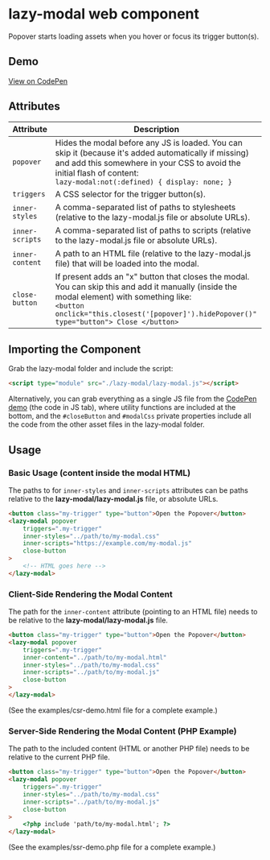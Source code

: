# lazy-modal web component

Popover starts loading assets when you hover or focus its trigger button(s).

## Demo
[View on CodePen](https://codepen.io/nonsalant/pen/MYwjvoo)

## Attributes
| Attribute        | Description |
|------------------|-------------|
| `popover`        | Hides the modal before any JS is loaded. You can skip it (because it's added automatically if missing) and add this somewhere in your CSS to avoid the initial flash of content: <br> `lazy-modal:not(:defined) { display: none; }` |
| `triggers`       | A CSS selector for the trigger button(s). |
| `inner-styles`   | A comma-separated list of paths to stylesheets (relative to the lazy-modal.js file or absolute URLs). |
| `inner-scripts`  | A comma-separated list of paths to scripts (relative to the lazy-modal.js file or absolute URLs). |
| `inner-content`  | A path to an HTML file (relative to the lazy-modal.js file) that will be loaded into the modal. |
| `close-button`   | If present adds an "x" button that closes the modal. You can skip this and add it manually (inside the modal element) with something like: <br> `<button onclick="this.closest('[popover]').hidePopover()" type="button"> Close </button>` |

## Importing the Component

Grab the lazy-modal folder and include the script:
```html
<script type="module" src="./lazy-modal/lazy-modal.js"></script>
```

Alternatively, you can grab everything as a single JS file from the [CodePen demo](https://codepen.io/nonsalant/pen/MYwjvoo) (the code in JS tab), where utility functions are included at the bottom, and the `#closeButton` and `#modalCss` private properties include all the code from the other asset files in the lazy-modal folder.

## Usage

### Basic Usage (content inside the modal HTML)
The paths to for `inner-styles` and `inner-scripts` attributes can be paths relative to the **lazy-modal/lazy-modal.js** file, or absolute URLs.
```html
<button class="my-trigger" type="button">Open the Popover</button>
<lazy-modal popover
    triggers=".my-trigger"
    inner-styles="../path/to/my-modal.css"
    inner-scripts="https://example.com/my-modal.js"
    close-button
>
    <!-- HTML goes here -->
</lazy-modal>
```

### Client-Side Rendering the Modal Content
The path for the `inner-content` attribute (pointing to an HTML file) needs to be relative to the **lazy-modal/lazy-modal.js** file.
```html
<button class="my-trigger" type="button">Open the Popover</button>
<lazy-modal popover
    triggers=".my-trigger"
    inner-content="../path/to/my-modal.html"
    inner-styles="../path/to/my-modal.css"
    inner-scripts="../path/to/my-modal.js"
    close-button
>
</lazy-modal>
```
(See the examples/csr-demo.html file for a complete example.)

### Server-Side Rendering the Modal Content (PHP Example)
The path to the included content (HTML or another PHP file) needs to be relative to the current PHP file.
```html
<button class="my-trigger" type="button">Open the Popover</button>
<lazy-modal popover
    triggers=".my-trigger"
    inner-styles="../path/to/my-modal.css"
    inner-scripts="../path/to/my-modal.js"
    close-button
>
    <?php include 'path/to/my-modal.html'; ?>
</lazy-modal>
```
(See the examples/ssr-demo.php file for a complete example.)

